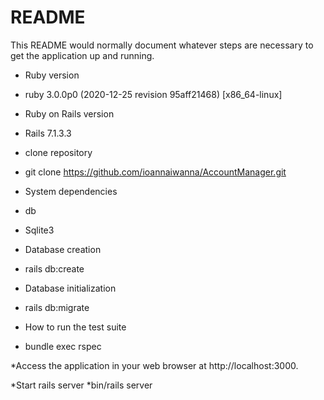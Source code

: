 # README

This README would normally document whatever steps are necessary to get the
application up and running.

* Ruby version
* ruby 3.0.0p0 (2020-12-25 revision 95aff21468) [x86_64-linux]

* Ruby on Rails version
* Rails 7.1.3.3
  
* clone repository
* git clone https://github.com/ioannaiwanna/AccountManager.git

* System dependencies

* db
* Sqlite3

* Database creation
* rails db:create


* Database initialization
* rails db:migrate

* How to run the test suite
* bundle exec rspec

*Access the application in your web browser at http://localhost:3000.

*Start rails server
*bin/rails server





